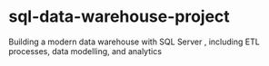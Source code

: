 # sql-data-warehouse-project
Building a modern data warehouse with SQL Server , including ETL processes, data modelling, and analytics
